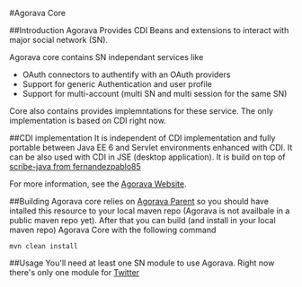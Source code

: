 #Agorava Core


##Introduction
Agorava Provides CDI Beans and extensions to interact with major social network (SN). 

Agorava core contains SN independant services like

+ OAuth connectors to authentify with an OAuth providers
+ Support for generic Authentication and user profile
+ Support for multi-account (multi SN and multi session for the same SN)

Core also contains provides implemntations for these service.
The only implementation is based on CDI right now.

##CDI implementation
It is independent of CDI implementation and fully portable between
Java EE 6 and Servlet environments enhanced with CDI. It can be also used 
with CDI in JSE (desktop application). It is build on top of [scribe-java
from fernandezpablo85](https://github.com/fernandezpablo85/scribe-java)

For more information, see the [Agorava Website](http://agorava.org).

##Building
Agorava core relies on [Agorava Parent](https://github.com/agorava/parent) so you should have intalled this resource to your local maven repo
(Agorava is not availbale in a public maven repo yet). After that you can build (and install in your local maven repo) Agorava Core with the following command

    mvn clean install

##Usage
You'll need at least one SN module to use Agorava. Right now there's only one module for [Twitter](https://github.com/agorava/twitter)